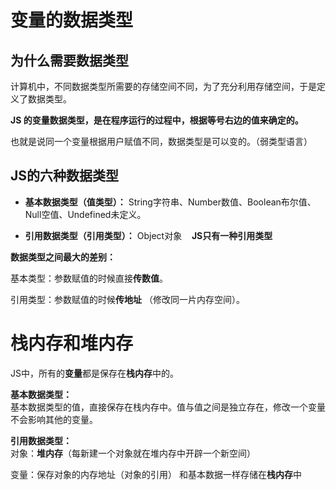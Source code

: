 # 变量的数据类型  
## 为什么需要数据类型  
计算机中，不同数据类型所需要的存储空间不同，为了充分利用存储空间，于是定义了数据类型。    

**JS 的变量数据类型，是在程序运行的过程中，根据等号右边的值来确定的。**   

也就是说同一个变量根据用户赋值不同，数据类型是可以变的。（弱类型语言）  

## JS的六种数据类型  
- **基本数据类型（值类型）：** String字符串、Number数值、Boolean布尔值、Null空值、Undefined未定义。  

- **引用数据类型（引用类型）：** Object对象&nbsp;&nbsp;&nbsp;&nbsp;**JS只有一种引用类型**   

**数据类型之间最大的差别：**  

基本类型：参数赋值的时候直接**传数值**。  

引用类型：参数赋值的时候**传地址** （修改同一片内存空间）。  

# 栈内存和堆内存   
JS中，所有的**变量**都是保存在**栈内存**中的。  

**基本数据类型：**  
基本数据类型的值，直接保存在栈内存中。值与值之间是独立存在，修改一个变量不会影响其他的变量。

**引用数据类型：**  
对象：**堆内存**（每新建一个对象就在堆内存中开辟一个新空间）  

变量：保存对象的内存地址（对象的引用） 和基本数据一样存储在**栈内存**中